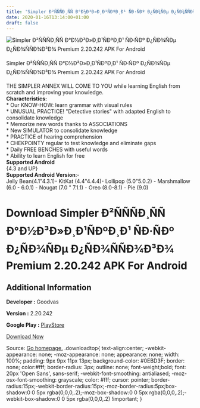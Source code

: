 ```yaml
---
title: 'Simpler Ð²ÑÑÑÐ¸ÑÑ Ð°Ð½Ð³Ð»Ð¸Ð¹ÑÐºÐ¸Ð¹ ÑÐ·ÑÐº Ð¿ÑÐ¾ÑÐµ Ð¿ÑÐ¾ÑÑÐ¾Ð³Ð¾ Premium 2.20.242 APK For Android'
date: 2020-01-16T13:14:00+01:00
draft: false
---
```


![Simpler Ð²ÑÑÑÐ¸ÑÑ Ð°Ð½Ð³Ð»Ð¸Ð¹ÑÐºÐ¸Ð¹ ÑÐ·ÑÐº Ð¿ÑÐ¾ÑÐµ Ð¿ÑÐ¾ÑÑÐ¾Ð³Ð¾ Premium 2.20.242 APK For Android](https://i0.wp.com/apkhome.net/wp-content/uploads/2020/01/Simpler-Ð²ÑÑÑÐ¸ÑÑ-Ð°Ð½Ð³Ð»Ð¸Ð¹ÑÐºÐ¸Ð¹-ÑÐ·ÑÐº-Ð¿ÑÐ¾ÑÐµ-Ð¿ÑÐ¾ÑÑÐ¾Ð³Ð¾-Premium-2.20.242.png "Simpler Ð²ÑÑÑÐ¸ÑÑ Ð°Ð½Ð³Ð»Ð¸Ð¹ÑÐºÐ¸Ð¹ ÑÐ·ÑÐº Ð¿ÑÐ¾ÑÐµ Ð¿ÑÐ¾ÑÑÐ¾Ð³Ð¾ Premium 2.20.242 APK For Android")

  

Simpler Ð²ÑÑÑÐ¸ÑÑ Ð°Ð½Ð³Ð»Ð¸Ð¹ÑÐºÐ¸Ð¹ ÑÐ·ÑÐº Ð¿ÑÐ¾ÑÐµ Ð¿ÑÐ¾ÑÑÐ¾Ð³Ð¾ Premium 2.20.242 APK For Android

THE SIMPLER ANNEX WILL COME TO YOU while learning English from scratch and improving your knowledge.  
**Characteristics:**  
\* Our KNOW-HOW: learn grammar with visual rules  
\* UNUSUAL PRACTICE! "Detective stories" with adapted English to consolidate knowledge  
\* Memorize new words thanks to ASSOCIATIONS  
\* New SIMULATOR to consolidate knowledge  
\* PRACTICE of hearing comprehension  
\* CHEKPOINTY regular to test knowledge and eliminate gaps  
\* Daily FREE BENCHES with useful words  
\* Ability to learn English for free  
**Supported Android**  
{4.3 and UP}  
**Supported Android Version**:-  
Jelly Bean(4.1"4.3.1)- KitKat (4.4"4.4.4)- Lollipop (5.0"5.0.2) - Marshmallow (6.0 - 6.0.1) - Nougat (7.0 " 7.1.1) - Oreo (8.0-8.1) - Pie (9.0)

Download Simpler Ð²ÑÑÑÐ¸ÑÑ Ð°Ð½Ð³Ð»Ð¸Ð¹ÑÐºÐ¸Ð¹ ÑÐ·ÑÐº Ð¿ÑÐ¾ÑÐµ Ð¿ÑÐ¾ÑÑÐ¾Ð³Ð¾ Premium 2.20.242 APK For Android
==========================================================================================================================

Additional Information
----------------------

**Developer :** Goodvas

**Version :** 2.20.242

**Google Play :** [PlayStore](https://play.google.com/store/apps/details?id=ru.zengalt.simpler)

  

[Download Now](https://store4app.co/post/simpler-premium-2-20-242-apk-for-android_1579176723)

  
Source: [Go homepage.](https://store4app.co/post/simpler-premium-2-20-242-apk-for-android_1579176723) .downloadtop{ text-align:center; -webkit-appearance: none; -moz-appearance: none; appearance: none; width: 100%; padding: 9px 9px 11px 13px; background-color: #0EBD3F; border: none; color:#fff; border-radius: 3px; outline: none; font-weight;bold; font: 20px 'Open Sans', sans-serif; -webkit-font-smoothing: antialiased; -moz-osx-font-smoothing: grayscale; color: #fff; cursor: pointer; border-radius:15px;-webkit-border-radius:15px;-moz-border-radius:5px;box-shadow:0 0 5px rgba(0,0,0,.2);-moz-box-shadow:0 0 5px rgba(0,0,0,.2);-webkit-box-shadow:0 0 5px rgba(0,0,0,.2) !important; }